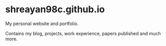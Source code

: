 # shreayan98c.github.io
My personal website and portfolio.

Contains my blog, projects, work experience, papers published and much more.